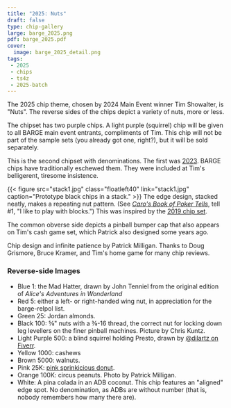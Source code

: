 ```yaml
---
title: "2025: Nuts"
draft: false
type: chip-gallery
large: barge_2025.png
pdf: barge_2025.pdf
cover:
  image: barge_2025_detail.png
tags:
 - 2025
 - chips
 - ts4z
 - 2025-batch
---
```


The 2025 chip theme, chosen by 2024 Main Event winner Tim Showalter, is "Nuts".
The reverse sides of the chips depict a variety of nuts, more or less.

The chipset has two purple chips.  A light purple (squirrel) chip will be given
to all BARGE main event entrants, compliments of Tim.  This chip will not be
part of the sample sets (you already got one, right?), but it will be sold
separately.

This is the second chipset with denominations.  The first was [2023](../2023).
BARGE chips have traditionally eschewed them.  They were included at Tim's
belligerent, tiresome insistence.

{{< figure src="stack1.jpg" class="floatleft40" link="stack1.jpg"
  caption="Prototype black chips in a stack." >}}
The edge design, stacked neatly, makes a repeating nut pattern.  (See [*Caro's
Book of Poker
Tells*](https://books.google.com/books?id=CNJDAgAAQBAJ&printsec=frontcover#v=onepage&q&f=false),
tell \#1, "I like to play with blocks.")  This was inspired by the [2019 chip
set](../2019/).

The common obverse side depicts a pinball bumper cap that also appears on Tim's
cash game set, which Patrick also designed some years ago.

Chip design and infinite patience by Patrick Milligan.  Thanks to Doug
Grismore, Bruce Kramer, and Tim's home game for many chip reviews.

### Reverse-side Images

* Blue 1: the Mad Hatter, drawn by John Tenniel from the original edition of
  *Alice's Adventures in Wonderland*
* Red 5: either a left- or right-handed wing nut, in appreciation for the
  barge-relpol list.
* Green 25: Jordan almonds.
* Black 100: ⅝" nuts with a ⅜-16 thread, the correct nut for locking down leg
  levellers on the finer pinball machines.  Picture by Chris Kuntz.
* Light Purple 500: a blind squirrel holding Presto, drawn by
  [@dilartz on Fiverr](https://www.fiverr.com/dilartz).
* Yellow 1000: cashews
* Brown 5000: walnuts.
* Pink 25K: [pink sprinkicious
  donut](https://www.flickr.com/photos/paxtonholley/2667879134/in/album-72157606109687865).
* Orange 100K: circus peanuts.  Photo by Patrick Milligan.
* White: A pina colada in an ADB coconut.  This chip features an "aligned"
  edge spot. No denomination, as ADBs are without number (that is, nobody
  remembers how many there are).
